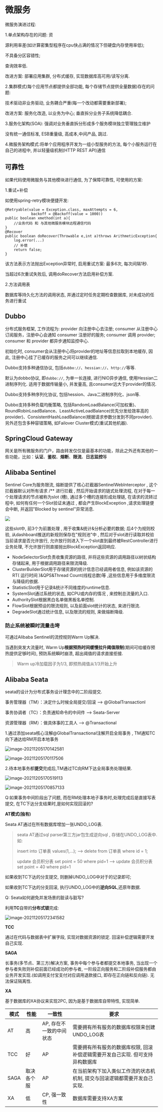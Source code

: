 # 微服务

微服务演进过程:

1.单点架构存在的问题: 资

源利用率差(如计算密集型程序在cpu快占满的情况下但硬盘内存使用率低);

不具备分区容错性;

查询效率低.

改进方案: 部署应用集群, 分布式缓存, 实现数据库高可用/读写分离.

2.集群模式(每个应用节点都提供全部功能, 每个存储节点提供全量数据)存在的问题: 

技术驱动非业务驱动, 业务耦合严重(每一个改动都需要重新部署);

改进方案: 服务化改造, 以业务为中心; 垂直拆分业务子系统降低耦合.

3.服务化架构(SOA): 强调对业务垂直拆分形成多个服务模块独立管理独立维护

没有统一通信标准, ESB重量级, 高成本,中间产品, 跳过.

4.微服务架构模式:将单个应用程序开发为一组小型服务的方法, 每个小服务运行在自己的进程中, 并以轻量级机制(HTTP REST API)通信

## 可靠性

如果代码使用微服务与其他模块进行通信, 为了保障可靠性, 可使用的方案:

1.重试+补偿

如使用spring-retry模块便捷开发:

```
@Retryable(value = Exception.class, maxAttempts = 6,
            backoff = @Backoff(value = 1000))
public boolean xmethod(int a){
    //业务代码 和 与其他微服务模块远程通信代码
}
@Recover
public boolean doRecover(Throwable e,int a)throws ArithmeticException{
    log.error(...)
    // 补偿
    return false;
}
```

该方法表示方法抛出Exception异常时, 启用重试方案: 最多6次, 每次间隔1秒.

当超过6次重试失败后, 调用doRecover方法启用补偿方案.

2.方法调用表

数据库等持久化方法的调用状态, 并通过定时任务定期检查数据库, 对未成功的任务进行重试

## Dubbo

分布式服务框架, 工作流程为: provider 向注册中心去注册; consumer 从注册中心订阅服务，注册中心会通知 consumer 注册好的服务; consumer 调用 provider; consumer 和 provider 都异步通知监控中心.

初始化时, consumer会从注册中心将provider的地址等信息拉取到本地缓存, 因此, 注册中心挂了已缓存的服务之间可以继续通信.

Dubbo支持多种通信协议, 包括`dubbo://`、`hessian://`、`http://`等等.

默认为dobbo协议, 即`dubbo://`, 为单一长连接, 进行NIO异步通信, 使用Hessian二进制序列化. 适用于数据传输量小, 并发量高, 且consumer远大于provider的情况.

Dubbo支持多种序列化协议, 包括hession、Java二进制序列化、json等.

Dubbo支持多种负载均衡策略, 包括RandomLoadBalance(可加权重)、RoundRobinLoadBalance、LeastActiveLoadBalance(优先分发给效率高的provider)、ConsistentHashLoadBalance(根据请求参数分发到不同provider). 另外还包含多种容错策略,  如Failover Cluster模式(重试其他机器).

## SpringCloud Gateway

网关是所有微服务的门户，路由转发仅仅是最基本的功能，除此之外还有其他的一些功能，比如：**认证**、**鉴权**、**熔断**、**限流**、**日志监控**等

## Alibaba Sentinel

Sentinel Core为服务限流, 熔断提供了核心拦截器SentinelWebInterceptor , 这个拦截器默认对所有请求 /** 进行拦截 , 然后开始请求的链式处理流程, 在对于每一个处理请求的节点被称为slot (槽), 通过多个槽的连接形成处理链, 在请求的流转过程中, 如何有任何一个Slot验证未通过 , 都会产生BlockException ,请求处理链便会中断, 并返回"Blocked by sentinel"异常消息.

![](picture/sentinel流程.png)

这些slot中, 前3个为前置处理 , 用于收集&统计&分析必要的数据; 后4个为规则校验, 从dashboard推送的新规则保存在"规则池"中 , 然后对于slot进行读取并校验当前请求是否允许放行, 允许放行则进入下一个slot直到最终被RestController进行业务处理, 不允许放行则直接抛出BlockException返回响应.

- NodeSelectorSlot负责收集资源的路径, 并将这些资源的调用路径以树状结构存储起来, 用于根据调用路径来限流降级.
- ClusterBuilderSlot用于存储资源的统计信息已经调用者信息, 例如该资源的RT( 运行时间 )&QPS&Thread Count(线程总数)等 ,这些信息用于多维度限流与降级的依据.
- StatisticSlot用于记录&统计不同维度的runtime信息.
- SystemSlot通过系统的状态, 如CPU或内存的情况 , 来控制总流量的入口.
- AuthoritySlot根据黑白名单做黑板名单控制.
- FlowSlot根据预设的限流规则, 以及前面slot统计的状态, 来进行限流.
- DegradeSlot通过统计信息, 以及限流的规则, 来做熔断降级.

### 防止系统被瞬时流量击垮

可通过Alibaba Sentinel的流控规则Warm Up解决.

当遇到突发大流量时, Warm Up**根据预热时间缓慢拉升阈值限制**(期间可给缓存预热提供足够时间), 预防系统瞬时崩溃, 超出阈值的请求直接拒接.

> Warm up冷加载因子为1/3, 即预热阈值从1/3开始上升

## Alibaba Seata

seata的设计为分布式事务设计理念中的二阶段提交.

事务管理器（TM）：决定什么时候全局提交/回滚  --> @GlobalTransactionl

事务协调者（TC）：负责通知命令的中间件            --> Seata-Server

资源管理器（RM）：做具体事的工具人                  --> @Transactional

1.通过添加seata核心注解@GlobalTransactional注解开启全局事务 , TM通知TC向下通达给RM开启本地事务

![image-20211205170142581](picture/image-20211205170142581.png)

![image-20211205170117506](picture/image-20211205170117506.png)

2.待本地事务都**提交**完成后,TM通过TC向RM下达全局事务处理结果.

![image-20211205170519113](picture/image-20211205170519113.png)

![image-20211205170857133](picture/image-20211205170857133.png)

Q:如果事务中间阶段出了问题, 而在RM处理本地子事务时,处理完成后是直接写表提交, 在TC下达分支结果时,是如何实现回滚的?

**AT模式(独有)**

Seata AT通过在所有数据库增加一张UNDO_LOG表.

> seata AT通过sql parser第三方jar包生成逆向sql , 存储在UNDO_LOG表中.  如:
> 
> insert into 订单表 values(1,...);   -->  delete from 订单表 where id = 1; 
> 
> update 会员积分表 set point = 50 where pid=1   --> update 会员积分表 set point = 40 where pid=1 

如果收到TC下达的分支提交, 则删掉UNDO_LOG中对于的记录即可;

如果收到TC下达的分支回滚, 执行UNDO_LOG中的**逆向SQL**,还原年数据.

Q: Seata如何避免并发场景的脏读与脏写?

利用**TC**自带的**分布式锁**完成:

![image-20211205172341582](picture/image-20211205172341582.png)

**TCC**

通过在代码与数据表中扩展字段, 实现对数据资源的锁定. 回滚补偿逻辑需要开发自己实现.

**SAGA**

长事务(多节点、第三方)解决方案, 事务中每个参与者都提交本地事务, 当出现一个参与者失败则补偿前面已经成功的参与者, 一阶段正向服务和二阶段补偿服务都由业务开发实现.(如调用支付宝支付对应调用退款接口, 即存在正向链和反向链). 无法保证隔离性.

**XA**

基于数据库的XA协议来实现2PC, 因为是基于数据库自带特性, 实现简单.

| 模式   | 性能    | 一致性            | 要求                                        |
| ---- | ----- | -------------- | ----------------------------------------- |
| AT   | 高     | AP, 存在不一致的中间状态 | 需要拥有所有服务的数据库权限来创建UNDO_LOG表                |
| TCC  | 好     | AP             | 需要拥有所有服务的数据库权限, 回滚补偿逻辑需要开发自己实现. 但可支持异构数据库 |
| SAGA | 取决各个服 | AP             | 在当前架构下加入类似工作流的状态机机制, 提交与回滚逻辑都需要开发自己实现.    |
| XA   | 低     | CP, 强一致性       | 数据库需要支持XA方案                               |
